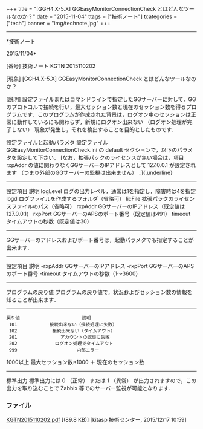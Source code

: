 ﻿+++
title = "[GGH4.X-5.X] GGEasyMonitorConnectionCheck とはどんなツールなのか？"
date = "2015-11-04"
ttags = ["技術ノート"]
tcategories = ["tech"]
banner = "img/technote.jpg"
+++

-----------------------------------------------------------------------------------------------------------------------------

*技術ノート

2015/11/04*


[番号]
技術ノート KGTN 2015110202

[現象]
[GGH4.X-5.X] GGEasyMonitorConnectionCheck とはどんなツールなのか？

[説明]
設定ファイルまたはコマンドラインで指定したGGサーバーに対して，GGのプロトコルで接続を行い，最大セッション数と現在のセッション数を得るプログラムです．このプログラムが作成された背景は，ログオン中のセッションは正常に動作しているにも関わらず，新規にログオン出来ない
（ログオン処理が完了しない）
現象が発生し，それを検出することを目的としたものです．

設定ファイルと起動パラメタ
設定ファイル GGEasyMonitorConnectionCheck.ini の default
セクションで，以下のパラメタを設定して下さい．
[なお，拡張パックのライセンスが無い場合は，項目 rxpAddr
の値に関わりなくGGサーバーのIPアドレスとして 127.0.0.1 が設定されます
（つまり外部のGGサーバーの監視は出来ません） ．]{.underline}

  ---------- ----------------------------------------------------
   設定項目                          説明
   logLevel   ログの出力レベル，通常は1を指定し，障害時は4を指定
     logd          ログファイルを作成するフォルダ（省略可）
   licFile      拡張パックのライセンスファイルのパス（省略可）
   rxpAddr       GGサーバーのIPアドレス（既定値は127.0.0.1）
   rxpPort        GGサーバーのAPSのポート番号（既定値は491）
   timeout             タイムアウトの秒数（既定値は30）
  ---------- ----------------------------------------------------

GGサーバーのアドレスおよびポート番号は，起動パラメタでも指定することが出来ます．

  ---------- -------------------------------
   設定項目               説明
   -rxpAddr      GGサーバーのIPアドレス
   -rxpPort    GGサーバーのAPSのポート番号
   -timeout   タイムアウトの秒数（1～3600）
  ---------- -------------------------------

プログラムの戻り値
プログラムの戻り値で，状況およびセッション数の情報を知ることが出来ます．

  ---------- ---------------------------------------------
    戻り値                       説明
     101            接続出来ない（接続処理に失敗）
     102             接続出来ない（タイムアウト）
     201                アカウントの認証に失敗
     202              ログオン処理でタイムアウト
     999                      内部エラー
   1000以上   最大セッション数×1000 ＋ 現在のセッション数
  ---------- ---------------------------------------------

標準出力
標準出力には 0 （正常） または 1 （異常）
が出力されますので，この出力を取り込むことで Zabbix
等でのサーバー監視が可能となります．


### ファイル

 
 


[KGTN2015110202.pdf](http://techreport.kitasp.net/attachments/download/2366/KGTN2015110202.pdf)
 [(89.8 KB)] [kitasp 技術センター, 2015/12/17
10:59]


 


 

